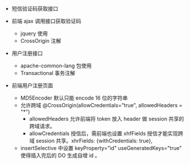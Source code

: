 


- 短信验证码获取接口

- 前端 ajax 调用接口获取验证码
    - jquery 使用
    - CrossOrigin 注解

- 用户注册接口
    - apache-common-lang 包使用
    - Transactional 事务注解

- 前端用户注册页面
    - MD5Encoder 默认只能 encode 16 位的字符串
    - 允许跨域 @CrossOrigin(allowCredentials="true", allowedHeaders = "*")
        - allowedHeaders 允许前端将 token 放入 header 做 session 共享的跨域请求。
        - allowCredentials 授信后，需前端也设置 xhfFields 授信才能实现跨域 session 共享。xhrFields: {withCredentials: true}, 
    - insertSelective 中设置 keyProperty="id" useGeneratedKeys="true" 使得插入完后的 DO 生成自增 id 。

